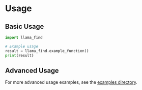 # Usage

## Basic Usage

```python
import llama_find

# Example usage
result = llama_find.example_function()
print(result)
```

## Advanced Usage

For more advanced usage examples, see the [examples directory](../examples/).
